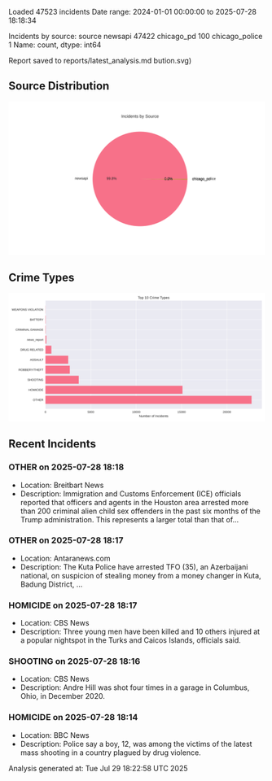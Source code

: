 
Loaded 47523 incidents
Date range: 2024-01-01 00:00:00 to 2025-07-28 18:18:34

Incidents by source:
source
newsapi           47422
chicago_pd          100
chicago_police        1
Name: count, dtype: int64

Report saved to reports/latest_analysis.md
bution.svg)

## Source Distribution
![Source Distribution](images/source_distribution.svg)

## Crime Types
![Crime Types](images/crime_types.svg)

## Recent Incidents

### OTHER on 2025-07-28 18:18
- Location: Breitbart News
- Description: Immigration and Customs Enforcement (ICE) officials reported that officers and agents in the Houston area arrested more than 200 criminal alien child sex offenders in the past six months of the Trump administration. This represents a larger total than that of…


### OTHER on 2025-07-28 18:17
- Location: Antaranews.com
- Description: The Kuta Police have arrested TFO (35), an Azerbaijani national, on suspicion of stealing money from a money changer in Kuta, Badung District, ...


### HOMICIDE on 2025-07-28 18:17
- Location: CBS News
- Description: Three young men have been killed and 10 others injured at a popular nightspot in the Turks and Caicos Islands, officials said.


### SHOOTING on 2025-07-28 18:16
- Location: CBS News
- Description: Andre Hill was shot four times in a garage in Columbus, Ohio, in December 2020.


### HOMICIDE on 2025-07-28 18:14
- Location: BBC News
- Description: Police say a boy, 12, was among the victims of the latest mass shooting in a country plagued by drug violence.

Analysis generated at: Tue Jul 29 18:22:58 UTC 2025
